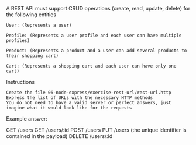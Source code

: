 A REST API must support CRUD operations (create, read, update, delete) for the following entities

    User: (Represents a user)

    Profile: (Represents a user profile and each user can have multiple profiles)

    Product: (Represents a product and a user can add several products to their shopping cart)

    Cart: (Represents a shopping cart and each user can have only one cart)

Instructions

    Create the file 06-node-express/exercise-rest-url/rest-url.http
    Express the list of URLs with the necessary HTTP methods
    You do not need to have a valid server or perfect answers, just imagine what it would look like for the requests

Example answer:

GET /users
GET /users/:id
POST /users
PUT /users (the unique identifier is contained in the payload)
DELETE /users/:id 